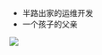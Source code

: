 - 半路出家的运维开发
- 一个孩子的父亲

<a title="Hits" target="_blank" href="https://github.com/88250/hits"><img src="https://hits.b3log.org/Ansen/hits.svg"></a>
